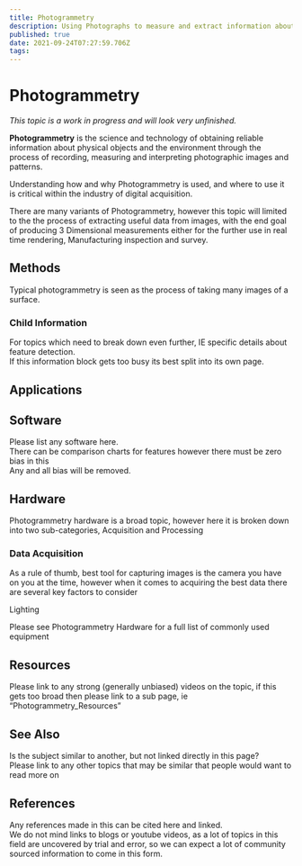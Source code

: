 ```yaml
---
title: Photogrammetry
description: Using Photographs to measure and extract information about a subject
published: true
date: 2021-09-24T07:27:59.706Z
tags: 
---
```

# Photogrammetry

*This topic is a work in progress and will look very unfinished.*

**Photogrammetry** is the science and technology of obtaining reliable information about physical objects and the environment through the process of recording, measuring and interpreting photographic images and patterns.

Understanding how and why Photogrammetry is used, and where to use it is critical within the industry of digital acquisition.

There are many variants of Photogrammetry, however this topic will limited to the the process of extracting useful data from images, with the end goal of producing 3 Dimensional measurements either for the further use in real time rendering, Manufacturing inspection and survey.

## Methods

Typical photogrammetry is seen as the process of taking many images of a surface.

### Child Information

For topics which need to break down  even further, IE specific details about feature detection.  
If this information block gets too busy its best split into its own page.

## Applications

## Software

Please list any software here.  
There can be comparison charts for features however there must be zero bias in this  
Any and all bias will be removed.

## Hardware

Photogrammetry hardware is a broad topic, however here it is broken down into two sub-categories, Acquisition and Processing

### Data Acquisition

As a rule of thumb,  best tool for capturing images is the camera you have on you at the time, however when it comes to acquiring the best data there are several key factors to consider

Lighting

Please see Photogrammetry Hardware for a full list of commonly used equipment

## Resources

Please link to any strong (generally unbiased) videos on the topic, if this gets too broad then please link to a sub page, ie “Photogrammetry_Resources”

## See Also

Is the subject similar to another, but not linked directly in this page?  
Please link to any other topics that may be similar that people would want to read more on

## References

Any references made in this can be cited here and linked.  
We do not mind links to blogs or youtube videos, as a lot of topics in this field are uncovered by trial and error, so we can expect a lot of community sourced information to come in this form.